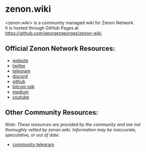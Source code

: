 # zenon.wiki
<zenon.wiki> is a community managed wiki for Zenon Network.<br>
It is hosted through GitHub Pages at <https://github.com/georgezgeorgez/zenon-wiki>

## Official Zenon Network Resources:
* [website](https://zenon.network/)
* [twitter](https://twitter.com/Zenon_Network)
* [telegram](https://t.me/joinchat/MLyPehLIbJj1nw1XOOOltg)
* [discord](https://discord.gg/XDDjECy)
* [github](https://github.com/zenonnetwork)
* [bitcoin talk](https://bitcointalk.org/index.php?topic=5279643.msg55303681#msg55303681)
* [medium](https://medium.com/@zenon.network)
* [youtube](https://www.youtube.com/channel/UCDb8ZtqBt6l5l4HugCnJwhQ)

## Other Community Resources:
*Note: These resources are provided by the community and are not thoroughly vetted by zenon.wiki. Information may be inaccurate, speculative, or out of date.*
* [community telegram](https://t.me/zenon_community)
